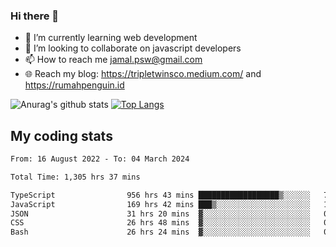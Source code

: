 ### Hi there 👋

<!--
**padepokanpenguin/padepokanpenguin** is a ✨ _special_ ✨ repository because its `README.md` (this file) appears on your GitHub profile.
-->

- 🌱 I’m currently learning  web development
- 👯 I’m looking to collaborate on javascript developers
- 📫 How to reach me jamal.psw@gmail.com
- 🌐 Reach my blog:
   https://tripletwinsco.medium.com/ and
   https://rumahpenguin.id

![Anurag's github stats](https://github-readme-stats.vercel.app/api?username=padepokanpenguin&count_private=true&disable_animations=false&show_icons=true&theme=default)
[![Top Langs](https://github-readme-stats.vercel.app/api/top-langs/?username=padepokanpenguin&theme=default&layout=compact)](https://github.com/padepokanpenguin)

## My coding stats

<!--START_SECTION:waka-->

```txt
From: 16 August 2022 - To: 04 March 2024

Total Time: 1,305 hrs 37 mins

TypeScript                956 hrs 43 mins ██████████████████▒░░░░░░   73.28 %
JavaScript                169 hrs 42 mins ███▒░░░░░░░░░░░░░░░░░░░░░   13.00 %
JSON                      31 hrs 20 mins  ▓░░░░░░░░░░░░░░░░░░░░░░░░   02.40 %
CSS                       26 hrs 48 mins  ▓░░░░░░░░░░░░░░░░░░░░░░░░   02.05 %
Bash                      26 hrs 24 mins  ▓░░░░░░░░░░░░░░░░░░░░░░░░   02.02 %
```

<!--END_SECTION:waka-->


